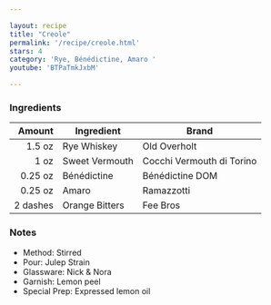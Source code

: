 ```yaml
---

layout: recipe
title: "Creole"
permalink: '/recipe/creole.html'
stars: 4
category: 'Rye, Bénédictine, Amaro '
youtube: 'BTPaTmkJxbM'

---
```


### Ingredients

| Amount  | Ingredient               | Brand            |
| -------: | -------------- | ------------------------- |
|   1.5 oz | Rye Whiskey    | Old Overholt              |
|     1 oz | Sweet Vermouth | Cocchi Vermouth di Torino |
|  0.25 oz | Bénédictine    | Bénédictine DOM           |
|  0.25 oz | Amaro          | Ramazzotti                |
| 2 dashes | Orange Bitters | Fee Bros                  |

### Notes

- Method: Stirred
- Pour: Julep Strain
- Glassware: Nick & Nora
- Garnish: Lemon peel
- Special Prep: Expressed lemon oil

